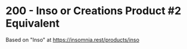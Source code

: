 # 200 - Inso or Creations Product #2 Equivalent

Based on "Inso" at https://insomnia.rest/products/inso
